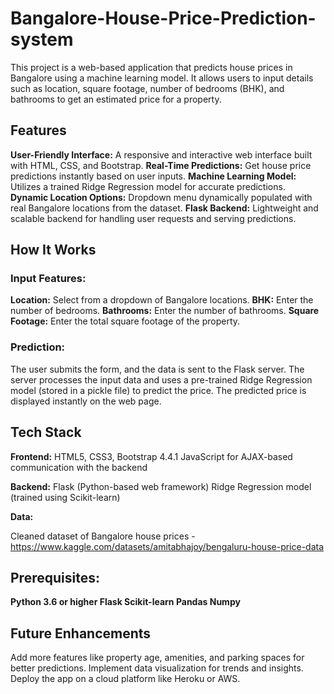 # Bangalore-House-Price-Prediction-system
This project is a web-based application that predicts house prices in Bangalore using a machine learning model. It allows users to input details such as location, square footage, number of bedrooms (BHK), and bathrooms to get an estimated price for a property.

## Features

**User-Friendly Interface:** A responsive and interactive web interface built with HTML, CSS, and Bootstrap.
**Real-Time Predictions:** Get house price predictions instantly based on user inputs.
**Machine Learning Model:** Utilizes a trained Ridge Regression model for accurate predictions.
**Dynamic Location Options:** Dropdown menu dynamically populated with real Bangalore locations from the dataset.
**Flask Backend:** Lightweight and scalable backend for handling user requests and serving predictions.

## How It Works
### Input Features:

**Location:** Select from a dropdown of Bangalore locations.
**BHK:** Enter the number of bedrooms.
**Bathrooms:** Enter the number of bathrooms.
**Square Footage:** Enter the total square footage of the property.

### Prediction:
The user submits the form, and the data is sent to the Flask server.
The server processes the input data and uses a pre-trained Ridge Regression model (stored in a pickle file) to predict the price.
The predicted price is displayed instantly on the web page.

## Tech Stack
**Frontend:**
HTML5, CSS3, Bootstrap 4.4.1
JavaScript for AJAX-based communication with the backend

**Backend:**
Flask (Python-based web framework)
Ridge Regression model (trained using Scikit-learn)

**Data:**

Cleaned dataset of Bangalore house prices - https://www.kaggle.com/datasets/amitabhajoy/bengaluru-house-price-data

## Prerequisites:

**Python 3.6 or higher
Flask
Scikit-learn
Pandas
Numpy**

## Future Enhancements
Add more features like property age, amenities, and parking spaces for better predictions.
Implement data visualization for trends and insights.
Deploy the app on a cloud platform like Heroku or AWS.
